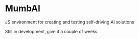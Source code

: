 # MumbAI
JS environment for creating and testing self-driving AI solutions 

Still in development, give it a couple of weeks
